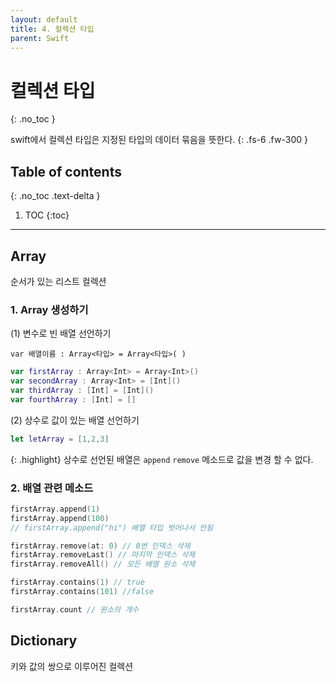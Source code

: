 ```yaml
---
layout: default
title: 4. 컬렉션 타입 
parent: Swift
---
```



# 컬렉션 타입 
{: .no_toc }

swift에서 컬렉션 타입은 지정된 타입의 데이터 묶음을 뜻한다. 
{: .fs-6 .fw-300 }


## Table of contents
{: .no_toc .text-delta }

1. TOC
{:toc}

---



## Array 
순서가 있는 리스트 컬렉션 

### 1. Array 생성하기 
(1) 변수로 빈 배열 선언하기 

 `var 배열이름 : Array<타입> = Array<타입>( )`

```swift
var firstArray : Array<Int> = Array<Int>()
var secondArray : Array<Int> = [Int]()
var thirdArray : [Int] = [Int]()
var fourthArray : [Int] = []
```

(2) 상수로 값이 있는 배열 선언하기 
```swift
let letArray = [1,2,3]
```

{: .highlight}
상수로 선언된 배열은 `append` `remove` 메소드로 값을 변경 할 수 없다. 

### 2. 배열 관련 메소드 

```swift
firstArray.append(1)
firstArray.append(100)
// firstArray.append("hi") 배열 타입 벗어나서 안됨
```
```swift
firstArray.remove(at: 0) // 0번 인덱스 삭제
firstArray.removeLast() // 마지막 인덱스 삭제
firstArray.removeAll() // 모든 배열 원소 삭제
```

```swift
firstArray.contains(1) // true
firstArray.contains(101) //false
```

```swift
firstArray.count // 원소의 개수
```



## Dictionary 
키와 값의 쌍으로 이루어진 컬렉션 

